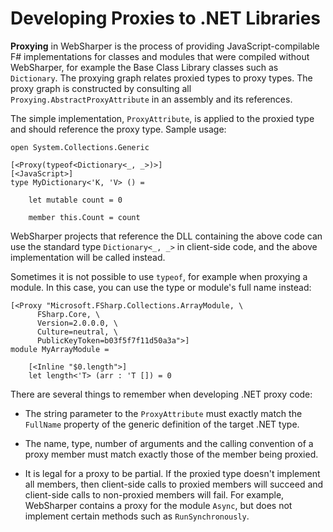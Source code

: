 # Developing Proxies to .NET Libraries

__Proxying__ in WebSharper is the process of providing
JavaScript-compilable F# implementations for classes and modules that
were compiled without WebSharper, for example the Base Class Library
classes such as `Dictionary`. The proxying graph relates proxied types
to proxy types. The proxy graph is constructed by consulting all
`Proxying.AbstractProxyAttribute` in an assembly and its references.

The simple implementation, `ProxyAttribute`, is applied to the proxied
type and should reference the proxy type.  Sample usage:

    open System.Collections.Generic

    [<Proxy(typeof<Dictionary<_, _>)>]
    [<JavaScript>]
    type MyDictionary<'K, 'V> () =

        let mutable count = 0

        member this.Count = count

WebSharper projects that reference the DLL containing the above code
can use the standard type `Dictionary<_, _>` in client-side code, and
the above implementation will be called instead.

Sometimes it is not possible to use `typeof`, for example when
proxying a module. In this case, you can use the type or module's full
name instead:

    [<Proxy "Microsoft.FSharp.Collections.ArrayModule, \
          FSharp.Core, \
          Version=2.0.0.0, \
          Culture=neutral, \
          PublicKeyToken=b03f5f7f11d50a3a">]
    module MyArrayModule =

        [<Inline "$0.length">]
        let length<'T> (arr : 'T []) = 0

There are several things to remember when developing .NET proxy code:

* The string parameter to the `ProxyAttribute` must exactly match the
  `FullName` property of the generic definition of the target .NET
  type.

* The name, type, number of arguments and the calling convention of a
  proxy member must match exactly those of the member being proxied.

* It is legal for a proxy to be partial. If the proxied type doesn't
  implement all members, then client-side calls to proxied members
  will succeed and client-side calls to non-proxied members will fail.
  For example, WebSharper contains a proxy for the module `Async`, but
  does not implement certain methods such as `RunSynchronously`.